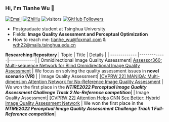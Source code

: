 ### Hi, I'm Tianhe Wu 👋

[![Email](https://img.shields.io/badge/-tianhe_wu@foxmail.com-green?style=flat-square&labelColor=grey&logo=Gmail&logoColor=white&link=mailto:tianhe_wu@foxmail.com)](tianhe_wu@foxmail.com)
[![ZhiHu](https://img.shields.io/badge/Intro-ZhiHu-red)](https://www.zhihu.com/people/ru-ci-zhe-ban-91-2)
![visitors](https://visitor-badge.glitch.me/badge?page_id=TianheWu/TianheWu)
[![GitHub Followers](https://img.shields.io/github/followers/TianheWu?style=social)](https://github.com/TianheWu)

- Postgraduate student at Tsinghua University
- Fields: **Image Quality Assessment and Perceptual Optimization**
- How to reach me: tianhe_wu@foxmail.com & wth22@mails.tsinghua.edu.cn

**Researching Repository**
| Topic        | Title           | Details           |
| ------------- |-------------|-------------|
| Omnidirectional Image Quality Assessment| [Assessor360: Multi-sequence Network for Blind Omnidirectional Image Quality Assessment](https://github.com/TianheWu/Assessor360/tree/master)      |    We focus on solving the quality assessment issues in **novel scenario (VR)** |
| Image Quality Assessment| [[CVPRW 22] MANIQA: Multi-dimension Attention Network for No-Reference Image Quality Assessment](https://github.com/IIGROUP/MANIQA)      |    We won the first place in the ***NTIRE2022 Perceptual Image Quality Assessment Challenge Track 2 No-Reference competition***|
| Image Quality Assessment| [[CVPRW 22] Attention Helps CNN See Better: Hybrid Image Quality Assessment Network](https://github.com/IIGROUP/AHIQ)      |    We won the first place in the ***NTIRE2022 Perceptual Image Quality Assessment Challenge Track 1 Full-Reference competition***|
